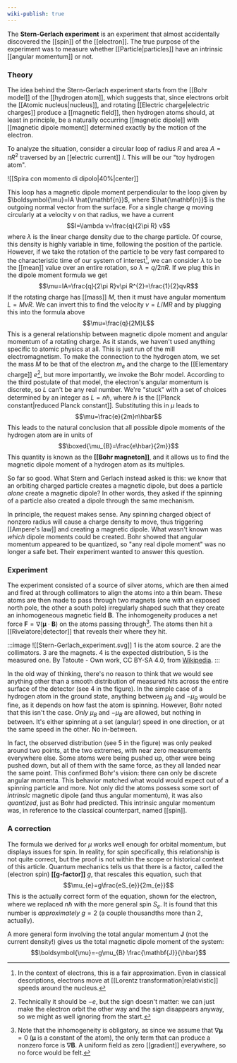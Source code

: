 ```yaml
---
wiki-publish: true
---
```

The **Stern-Gerlach experiment** is an experiment that almost accidentally discovered the [[spin]] of the [[electron]]. The true purpose of the experiment was to measure whether [[Particle|particles]] have an intrinsic [[angular momentum]] or not.
### Theory
The idea behind the Stern-Gerlach experiment starts from the [[Bohr model]] of the [[hydrogen atom]], which suggests that, since electrons orbit the [[Atomic nucleus|nucleus]], and rotating [[Electric charge|electric charges]] produce a [[magnetic field]], then hydrogen atoms should, at least in principle, be a naturally occurring [[magnetic dipole]] with [[magnetic dipole moment]] determined exactly by the motion of the electron.

To analyze the situation, consider a circular loop of radius $R$ and area $A=\pi R^{2}$ traversed by an [[electric current]] $I$. This will be our "toy hydrogen atom".

![[Spira con momento di dipolo|40%|center]]

This loop has a magnetic dipole moment perpendicular to the loop given by $\boldsymbol{\mu}=IA \hat{\mathbf{n}}$, where $\hat{\mathbf{n}}$ is the outgoing normal vector from the surface. For a single charge $q$ moving circularly at a velocity $v$ on that radius, we have a current
$$I=\lambda v=\frac{q}{2\pi R} v$$
where $\lambda$ is the linear charge density due to the charge particle. Of course, this density is highly variable in time, following the position of the particle. However, if we take the rotation of the particle to be very fast compared to the characteristic time of our system of interest[^1], we can consider $\lambda$ to be the [[mean]] value over an entire rotation, so $\lambda=q/2\pi R$. If we plug this in the dipole moment formula we get
$$\mu=IA=\frac{q}{2\pi R}v\pi R^{2}=\frac{1}{2}qvR$$
If the rotating charge has [[mass]] $M$, then it must have angular momentum $L=MvR$. We can invert this to find the velocity $v=L/MR$ and by plugging this into the formula above
$$\mu=\frac{q}{2M}L$$
This is a general relationship between magnetic dipole moment and angular momentum of a rotating charge. As it stands, we haven't used anything specific to atomic physics at all. This is just run of the mill electromagnetism. To make the connection to the hydrogen atom, we set the mass $M$ to be that of the electron $m_{e}$ and the charge to the [[Elementary charge]] $e$[^2], but more importantly, we invoke the Bohr model. According to the third postulate of that model, the electron's angular momentum is discrete, so $L$ can't be any real number. We're "stuck" with a set of choices determined by an integer as $L=n\hbar$, where $\hbar$ is the [[Planck constant|reduced Planck constant]]. Substituting this in $\mu$ leads to
$$\mu=\frac{e}{2m}n\hbar$$
This leads to the natural conclusion that all possible dipole moments of the hydrogen atom are in units of
$$\boxed{\mu_{B}=\frac{e\hbar}{2m}}$$
This quantity is known as the **[[Bohr magneton]]**, and it allows us to find the magnetic dipole moment of a hydrogen atom as its multiples.

So far so good. What Stern and Gerlach instead asked is this: we know that an orbiting charged particle creates a magnetic dipole, but does a particle *alone* create a magnetic dipole? In other words, they asked if the spinning of a particle also created a dipole through the same mechanism.

In principle, the request makes sense. Any spinning charged object of nonzero radius will cause a charge density to move, thus triggering [[Ampere's law]] and creating a magnetic dipole. What wasn't known was *which* dipole moments could be created. Bohr showed that angular momentum appeared to be quantized, so "any real dipole moment" was no longer a safe bet. Their experiment wanted to answer this question.
### Experiment
The experiment consisted of a source of silver atoms, which are then aimed and fired at through collimators to align the atoms into a thin beam. These atoms are then made to pass through two magnets (one with an exposed north pole, the other a south pole) irregularly shaped such that they create an inhomogeneous magnetic field $\mathbf{B}$. The inhomogeneity produces a net force $\mathbf{F}=\nabla(\boldsymbol{\mu}\cdot \mathbf{B})$ on the atoms passing through[^3]. The atoms then hit a [[Rivelatore|detector]] that reveals their where they hit.

:::image
![[Stern-Gerlach_experiment.svg]]
1 is the atom source. 2 are the collimators. 3 are the magnets. 4 is the expected distribution, 5 is the measured one. By Tatoute - Own work, CC BY-SA 4.0, from [Wikipedia](https://commons.wikimedia.org/w/index.php?curid=34095239).
:::

In the old way of thinking, there's no reason to think that we would see anything other than a smooth distribution of measured hits across the entire surface of the detector (see 4 in the figure). In the simple case of a hydrogen atom in the ground state, anything between $\mu_{B}$ and $-\mu_{B}$ would be fine, as it depends on how fast the atom is spinning. However, Bohr noted that this isn't the case. *Only* $\mu_{B}$ and $-\mu_{B}$ are allowed, but nothing in between. It's either spinning at a set (angular) speed in one direction, or at the same speed in the other. No in-between.

In fact, the observed distribution (see 5 in the figure) was only peaked around two points, at the two extremes, with near zero measurements everywhere else. Some atoms were being pushed up, other were being pushed down, but all of them with the same force, as they all landed near the same point. This confirmed Bohr's vision: there can only be discrete angular momenta. This behavior matched what would would expect out of a spinning particle and more. Not only did the atoms possess some sort of *intrinsic* magnetic dipole (and thus angular momentum), it was also *quantized*, just as Bohr had predicted. This intrinsic angular momentum was, in reference to the classical counterpart, named [[spin]].
### A correction
The formula we derived for $\mu$ works well enough for orbital momentum, but displays issues for spin. In reality, for spin specifically, this relationship is not quite correct, but the proof is not within the scope or historical context of this article. Quantum mechanics tells us that there is a factor, called the (electron spin) **[[g-factor]]** $g$, that rescales this equation, such that
$$\mu_{e}=g\frac{eS_{e}}{2m_{e}}$$
This is the actually correct form of the equation, shown for the electron, where we replaced $n\hbar$ with the more general spin $S_{e}$. It is found that this number is *approximately* $g=2$ (a couple thousandths more than 2, actually).

A more general form involving the total angular momentum $\mathbf{J}$ (not the current density!) gives us the total magnetic dipole moment of the system:
$$\boldsymbol{\mu}=-g\mu_{B} \frac{\mathbf{J}}{\hbar}$$

[^1]: In the context of electrons, this is a fair approximation. Even in classical descriptions, electrons move at [[Lorentz transformation|relativistic]] speeds around the nucleus.

[^2]: Technically it should be $-e$, but the sign doesn't matter: we can just make the electron orbit the other way and the sign disappears anyway, so we might as well ignoring from the start.

[^3]: Note that the inhomogeneity is obligatory, as since we assume that $\nabla \boldsymbol{\mu}=0$ ($\boldsymbol{\mu}$ is a constant of the atom), the only term that can produce a nonzero force is $\nabla \mathbf{B}$. A uniform field as zero [[gradient]] everywhere, so no force would be felt.
